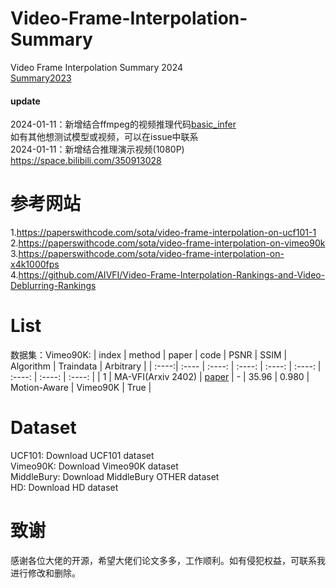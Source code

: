 # Video-Frame-Interpolation-Summary
Video Frame Interpolation Summary 2024    
[Summary2023](https://github.com/zdyshine/Video-Frame-Interpolation-Summary/blob/main/2023_before.md)

#### update
2024-01-11：新增结合ffmpeg的视频推理代码[basic_infer](https://github.com/zdyshine/Video-Frame-Interpolation-Summary/tree/main/basic_infer)    
如有其他想测试模型或视频，可以在issue中联系    
2024-01-11：新增结合推理演示视频(1080P) https://space.bilibili.com/350913028    

# 参考网站
1.https://paperswithcode.com/sota/video-frame-interpolation-on-ucf101-1     
2.https://paperswithcode.com/sota/video-frame-interpolation-on-vimeo90k     
3.https://paperswithcode.com/sota/video-frame-interpolation-on-x4k1000fps    
4.https://github.com/AIVFI/Video-Frame-Interpolation-Rankings-and-Video-Deblurring-Rankings     

# List
数据集：Vimeo90K:
| index | method  | paper | code | PSNR | SSIM | Algorithm | Traindata | Arbitrary |
| :----:| :---- | :----: | :----: | :----: | :----: | :----: | :----: | :----: |
| 1 | MA-VFI(Arxiv 2402) | [paper](https://arxiv.org/pdf/2402.02892.pdf) | - | 35.96 | 0.980 | Motion-Aware  | Vimeo90K | True |

 
# Dataset
UCF101: Download UCF101 dataset    
Vimeo90K: Download Vimeo90K dataset    
MiddleBury: Download MiddleBury OTHER dataset    
HD: Download HD dataset    
# 致谢
感谢各位大佬的开源，希望大佬们论文多多，工作顺利。如有侵犯权益，可联系我进行修改和删除。    
